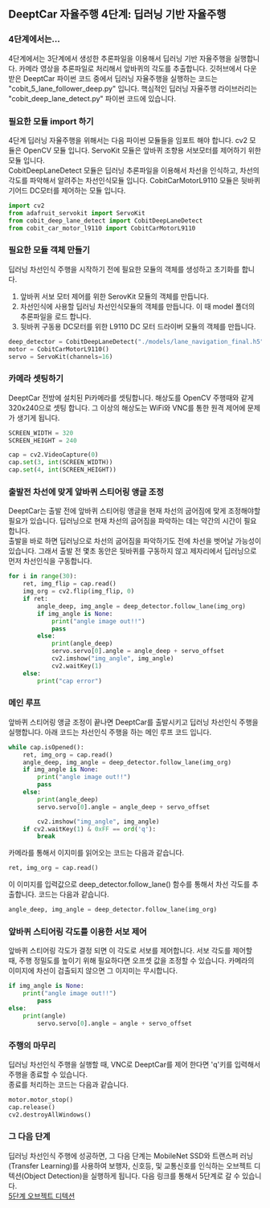 ## DeeptCar 자율주행 4단계: 딥러닝 기반 자율주행

### 4단계에서는...
4단계에서는 3단계에서 생성한 추론파일을 이용해서 딥러닝 기반 자율주행을 실행합니다. 카메라 영상을 추론파일로 처리해서 앞바퀴의 각도를 추출합니다. 깃허브에서 다운받은 DeeptCar 파이썬 코드 중에서 딥러닝 자율주행을 실행하는 코드는 "cobit_5_lane_follower_deep.py" 입니다. 핵심적인 딥러닝 자율주행 라이브러리는 "cobit_deep_lane_detect.py" 파이썬 코드에 있습니다. 

### 필요한 모듈 import 하기
4단계 딥러닝 자율주행을 위해서는 다음 파이썬 모듈들을 임포트 해야 합니다. cv2 모듈은 OpenCV 모듈 입니다. ServoKit 모듈은 앞바퀴 조향용 서보모터를 제어하기 위한 모듈 입니다.     
CobitDeepLaneDetect 모듈은 딥러닝 추론파일을 이용해서 차선을 인식하고, 차선의 각도를 파악해서 알려주는 차선인식모듈 입니다. CobitCarMotorL9110 모듈은 뒷바퀴 기어드 DC모터를 제어하는 모듈 입니다.

```python
import cv2
from adafruit_servokit import ServoKit
from cobit_deep_lane_detect import CobitDeepLaneDetect
from cobit_car_motor_l9110 import CobitCarMotorL9110
```

### 필요한 모듈 객체 만들기
딥러닝 차선인식 주행을 시작하기 전에 필요한 모듈의 객체를 생성하고 초기화를 합니다. 
1. 앞바퀴 서보 모터 제어를 위한 SerovKit 모듈의 객체를 만듭니다. 
2. 차선인식에 사용할 딥러닝 차선인식모듈의 객체를 만듭니다. 이 때 model 폴더의 추론파일을 로드 합니다. 
3. 뒷바퀴 구동용 DC모터를 위한 L9110 DC 모터 드라이버 모듈의 객체를 만듭니다.

```python
deep_detector = CobitDeepLaneDetect("./models/lane_navigation_final.h5")
motor = CobitCarMotorL9110()
servo = ServoKit(channels=16)
```

### 카메라 셋팅하기 
DeeptCar 전방에 설치된 Pi카메라를 셋팅합니다. 해상도를 OpenCV 주행때와 같게 320x240으로 셋팅 합니다. 그 이상의 해상도는 WiFi와 VNC를 통한 원격 제어에 문제가 생기게 됩니다.
```python
SCREEN_WIDTH = 320
SCREEN_HEIGHT = 240

cap = cv2.VideoCapture(0)
cap.set(3, int(SCREEN_WIDTH))
cap.set(4, int(SCREEN_HEIGHT))
```
### 출발전 차선에 맞게 앞바퀴 스티어링 앵글 조정 
DeeptCar는 출발 전에 앞바퀴 스티어링 앵글을 현재 차선의 굽어짐에 맞게 조정해야할 필요가 있습니다. 딥러닝으로 현재 차선의 굽어짐을 파악하는 데는 약간의 시간이 필요합니다.    
출발을 바로 하면 딥러닝으로 차선의 굽어짐을 파악하기도 전에 차선을 벗어날 가능성이 있습니다. 그래서 출발 전 몇초 동안은 뒷바퀴를 구동하지 않고 제자리에서 딥러닝으로 먼저 차선인식을 구동합니다. 

```python
for i in range(30):
    ret, img_flip = cap.read()
    img_org = cv2.flip(img_flip, 0)
    if ret:
        angle_deep, img_angle = deep_detector.follow_lane(img_org)
        if img_angle is None:
            print("angle image out!!")
            pass
        else:
            print(angle_deep)
            servo.servo[0].angle = angle_deep + servo_offset			
            cv2.imshow("img_angle", img_angle)
            cv2.waitKey(1)
    else:
        print("cap error")
```	    
		
### 메인 루프  
앞바퀴 스티어링 앵글 조정이 끝나면 DeeptCar를 출발시키고 딥러닝 차선인식 주행을 실행합니다. 아래 코드는 차선인식 주행을 하는 메인 루프 코드 입니다.  
```python
while cap.isOpened():
    ret, img_org = cap.read()
    angle_deep, img_angle = deep_detector.follow_lane(img_org)
    if img_angle is None:
        print("angle image out!!")
        pass
    else:
        print(angle_deep)
        servo.servo[0].angle = angle_deep + servo_offset

        cv2.imshow("img_angle", img_angle)
    if cv2.waitKey(1) & 0xFF == ord('q'):
        break
```

카메라를 통해서 이지미를 읽어오는 코드는 다음과 같습니다. 
```python
ret, img_org = cap.read()
```
이 이미지를 입력값으로 deep_detector.follow_lane() 함수를 통해서 차선 각도를 추출합니다. 코드는 다음과 같습니다. 
```python
angle_deep, img_angle = deep_detector.follow_lane(img_org)
```

### 앞바퀴 스티어링 각도를 이용한 서보 제어
앞바퀴 스티어링 각도가 결정 되면 이 각도로 서보를 제어합니다. 서보 각도를 제어할 때, 주행 정밀도를 높이기 위해 필요하다면 오프셋 값을 조정할 수 있습니다.
카메라의 이미지에 차선이 검출되지 않으면 그 이지미는 무시합니다. 
```python
if img_angle is None:
    print("angle image out!!")
        pass
else:
    print(angle)
        servo.servo[0].angle = angle + servo_offset
```
### 주행의 마무리
딥러닝 차선인식 주행을 실행할 때, VNC로 DeeptCar를 제어 한다면 'q'키를 입력해서 주행을 종료할 수 있습니다.    
종료를 처리하는 코드는 다음과 같습니다. 
```python
motor.motor_stop()
cap.release()
cv2.destroyAllWindows() 
```
### 그 다음 단계
딥러닝 차선인식 주행에 성공하면, 그 다음 단계는 MobileNet SSD와 트랜스퍼 러닝(Transfer Learning)를 사용하여 보행자, 신호등, 및 교통신호를 인식하는 오브젝트 디텍션(Object Detection)을 실행하게 됩니다. 다음 링크를 통해서 5단계로 갈 수 있습니다.     
[5단계 오브젝트 디텍션](https://cobit-git.github.io/deeptcar_doc/step_5)


